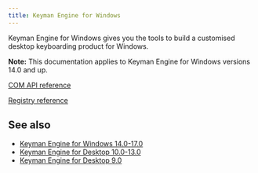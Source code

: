 ```yaml
---
title: Keyman Engine for Windows
---
```


Keyman Engine for Windows gives you the tools to build a customised
desktop keyboarding product for Windows.

**Note:** This documentation applies to Keyman Engine for Windows
versions 14.0 and up.

[COM API reference](api/)

[Registry reference](registry)

## See also

-   [Keyman Engine for Windows 14.0-17.0](/developer/engine/desktop/14.0/)
-   [Keyman Engine for Desktop 10.0-13.0](/developer/engine/desktop/10.0/)
-   [Keyman Engine for Desktop 9.0](/developer/engine/desktop/9.0/)

